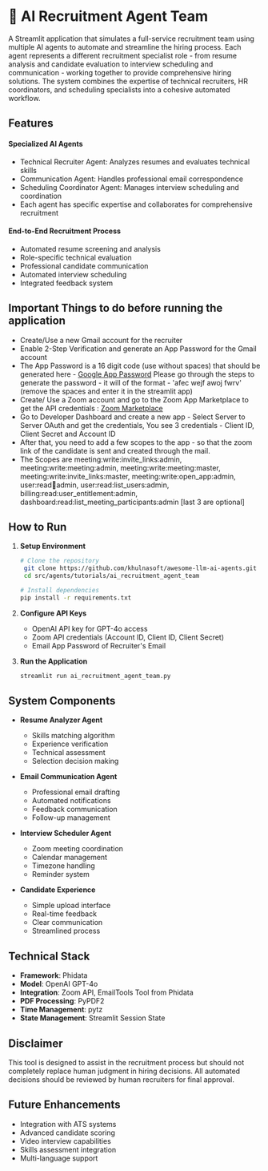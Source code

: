 # 💼 AI Recruitment Agent Team

A Streamlit application that simulates a full-service recruitment team using multiple AI agents to automate and streamline the hiring process. Each agent represents a different recruitment specialist role - from resume analysis and candidate evaluation to interview scheduling and communication - working together to provide comprehensive hiring solutions. The system combines the expertise of technical recruiters, HR coordinators, and scheduling specialists into a cohesive automated workflow.

## Features

#### Specialized AI Agents

- Technical Recruiter Agent: Analyzes resumes and evaluates technical skills
- Communication Agent: Handles professional email correspondence
- Scheduling Coordinator Agent: Manages interview scheduling and coordination
- Each agent has specific expertise and collaborates for comprehensive recruitment


#### End-to-End Recruitment Process
- Automated resume screening and analysis
- Role-specific technical evaluation
- Professional candidate communication
- Automated interview scheduling
- Integrated feedback system

## Important Things to do before running the application

- Create/Use a new Gmail account for the recruiter
- Enable 2-Step Verification and generate an App Password for the Gmail account
- The App Password is a 16 digit code (use without spaces) that should be generated here - [Google App Password](https://support.google.com/accounts/answer/185833?hl=en) Please go through the steps to generate the password - it will of the format - 'afec wejf awoj fwrv' (remove the spaces and enter it in the streamlit app) 
- Create/ Use a Zoom account and go to the Zoom App Marketplace to get the API credentials :
[Zoom Marketplace](https://marketplace.zoom.us)
- Go to Developer Dashboard and create a new app - Select Server to Server OAuth and get the credentials, You see 3 credentials - Client ID, Client Secret and Account ID
- After that, you need to add a few scopes to the app - so that the zoom link of the candidate is sent and created through the mail. 
- The Scopes are meeting:write:invite_links:admin, meeting:write:meeting:admin, meeting:write:meeting:master, meeting:write:invite_links:master, meeting:write:open_app:admin, user:read:email:admin, user:read:list_users:admin, billing:read:user_entitlement:admin, dashboard:read:list_meeting_participants:admin [last 3 are optional]

## How to Run

1. **Setup Environment**
   ```bash
   # Clone the repository
    git clone https://github.com/khulnasoft/awesome-llm-ai-agents.git
    cd src/agents/tutorials/ai_recruitment_agent_team

   # Install dependencies
   pip install -r requirements.txt
   ```

2. **Configure API Keys**
   - OpenAI API key for GPT-4o access
   - Zoom API credentials (Account ID, Client ID, Client Secret)
   - Email App Password of Recruiter's Email

3. **Run the Application**
   ```bash
   streamlit run ai_recruitment_agent_team.py
   ```

## System Components

- **Resume Analyzer Agent**
  - Skills matching algorithm
  - Experience verification
  - Technical assessment
  - Selection decision making

- **Email Communication Agent**
  - Professional email drafting
  - Automated notifications
  - Feedback communication
  - Follow-up management

- **Interview Scheduler Agent**
  - Zoom meeting coordination
  - Calendar management
  - Timezone handling
  - Reminder system

- **Candidate Experience**
  - Simple upload interface
  - Real-time feedback
  - Clear communication
  - Streamlined process

## Technical Stack

- **Framework**: Phidata
- **Model**: OpenAI GPT-4o
- **Integration**: Zoom API, EmailTools Tool from Phidata
- **PDF Processing**: PyPDF2
- **Time Management**: pytz
- **State Management**: Streamlit Session State


## Disclaimer

This tool is designed to assist in the recruitment process but should not completely replace human judgment in hiring decisions. All automated decisions should be reviewed by human recruiters for final approval.

## Future Enhancements

- Integration with ATS systems
- Advanced candidate scoring
- Video interview capabilities
- Skills assessment integration
- Multi-language support
